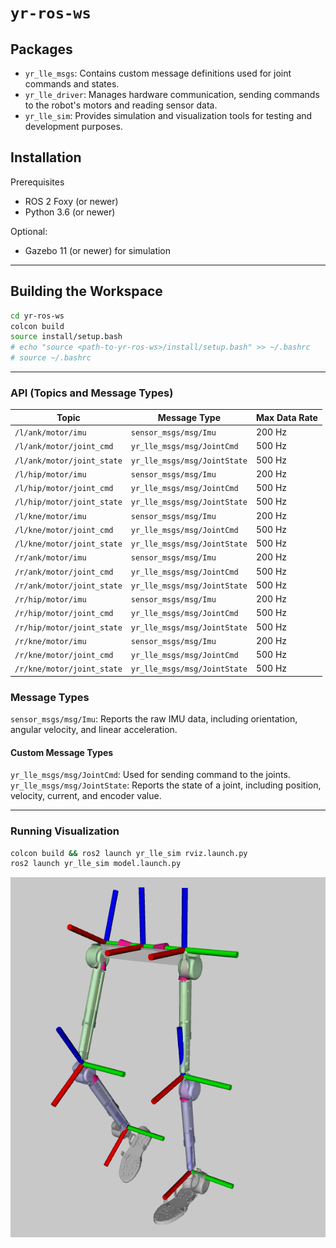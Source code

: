 # `yr-ros-ws` 

## Packages

- `yr_lle_msgs`: Contains custom message definitions used for joint commands and states.
- `yr_lle_driver`: Manages hardware communication, sending commands to the robot's motors and reading sensor data.
- `yr_lle_sim`: Provides simulation and visualization tools for testing and development purposes.

## Installation

Prerequisites
- ROS 2 Foxy (or newer)
- Python 3.6 (or newer)

Optional:
- Gazebo 11 (or newer) for simulation

---

## Building the Workspace

```bash
cd yr-ros-ws
colcon build
source install/setup.bash
# echo "source <path-to-yr-ros-ws>/install/setup.bash" >> ~/.bashrc
# source ~/.bashrc
```

---

### API (Topics and Message Types)

| Topic                     | Message Type                        | Max Data Rate |
|---------------------------|-------------------------------------|---------------|
| `/l/ank/motor/imu`        | `sensor_msgs/msg/Imu`               | 200 Hz        |
| `/l/ank/motor/joint_cmd`  | `yr_lle_msgs/msg/JointCmd`          | 500 Hz        |
| `/l/ank/motor/joint_state`| `yr_lle_msgs/msg/JointState`        | 500 Hz        |
| `/l/hip/motor/imu`        | `sensor_msgs/msg/Imu`               | 200 Hz        |
| `/l/hip/motor/joint_cmd`  | `yr_lle_msgs/msg/JointCmd`          | 500 Hz        |
| `/l/hip/motor/joint_state`| `yr_lle_msgs/msg/JointState`        | 500 Hz        |
| `/l/kne/motor/imu`        | `sensor_msgs/msg/Imu`               | 200 Hz        |
| `/l/kne/motor/joint_cmd`  | `yr_lle_msgs/msg/JointCmd`          | 500 Hz        |
| `/l/kne/motor/joint_state`| `yr_lle_msgs/msg/JointState`        | 500 Hz        |
| `/r/ank/motor/imu`        | `sensor_msgs/msg/Imu`               | 200 Hz        |
| `/r/ank/motor/joint_cmd`  | `yr_lle_msgs/msg/JointCmd`          | 500 Hz        |
| `/r/ank/motor/joint_state`| `yr_lle_msgs/msg/JointState`        | 500 Hz        |
| `/r/hip/motor/imu`        | `sensor_msgs/msg/Imu`               | 200 Hz        |
| `/r/hip/motor/joint_cmd`  | `yr_lle_msgs/msg/JointCmd`          | 500 Hz        |
| `/r/hip/motor/joint_state`| `yr_lle_msgs/msg/JointState`        | 500 Hz        |
| `/r/kne/motor/imu`        | `sensor_msgs/msg/Imu`               | 200 Hz        |
| `/r/kne/motor/joint_cmd`  | `yr_lle_msgs/msg/JointCmd`          | 500 Hz        |
| `/r/kne/motor/joint_state`| `yr_lle_msgs/msg/JointState`        | 500 Hz        |

### Message Types

`sensor_msgs/msg/Imu`: Reports the raw IMU data, including orientation, angular velocity, and linear acceleration.

#### Custom Message Types

`yr_lle_msgs/msg/JointCmd`: Used for sending command to the joints.
`yr_lle_msgs/msg/JointState`: Reports the state of a joint, including position, velocity, current, and encoder value.

---

### Running Visualization

```bash
colcon build && ros2 launch yr_lle_sim rviz.launch.py
ros2 launch yr_lle_sim model.launch.py
```

![](./src/yr_lle_sim/media/rviz_lle.png)